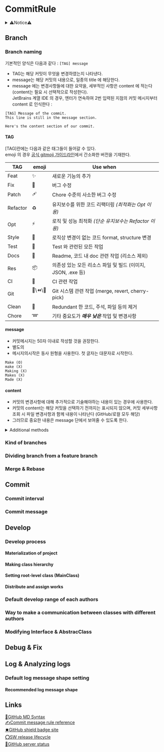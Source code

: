 # CommitRule
<details><summary>⚠️Notice⚠️</summary>

> - 본 Repository 는 공동개발(협업) 시 사용되는 Git 시스템의 사용 표준을 사전에 작성한 것이며 각 개발마다 Fork 또는 Clone 하여 내용을 팀에 맞게 수정하는 것을 권장한다.\
> Clone 후 아래 라이센스를 준수하는 범위 내에서 자유롭게 public/private repository에 사본을 올릴 수 있다.
> - 본 가이드라인의 궁극적인 목적은 Git 시스템을 이용하여 효율적이고 가독성이 높은 개발 이력을 남기고 팀원 간 협업이 원활하게 진행되는 것에 있다.
> - 본 가이드라인은 영리목적에 관한 제한 없이 누구든 사용할 수 있으나 본 가이드라인을 채용하여 발생한 문제의 책임은 사용한 개인 또는 단체에 있다.
> - 본 가이드라인은 <a rel="license" href="http://creativecommons.org/licenses/by-sa/4.0/"><img alt="CC-BY-SA" style="border-width:0" src="https://i.creativecommons.org/l/by-sa/4.0/80x15.png" /></a> 라이센스 규칙을 따른다.\
> 사적인 목적으로 이용하는 경우 cc-by 조항은 준수하지 않아도 되며, 오픈소스 프로젝트 등 공공의 목적으로 이용 시에는 본문의 링크를 기재하여야 한다.\
> 이는 repository의 공개범위인 public/private 과는 별개의 내용이다.

</details>

## Branch
### Branch naming
기본적인 양식은 다음과 같다 : `[TAG] message`
- TAG는 해당 커밋이 무엇을 변경하였는지 나타낸다.
- message는 해당 커밋의 내용으로, 일종의 title 에 해당한다.
- message 에는 변경사항들에 대한 요약을, 세부적인 사항은 content 에 적는다 (content는 필요 시 선택적으로 작성한다).\
JetBrains 계열 IDE 의 경우, 엔터가 연속하여 2번 입력된 지점의 커밋 메시지부터 content 로 인식한다 :
```
[TAG] Message of the commit.
This line is still in the message section.

Here's the content section of our commit.
```

#### TAG
[TAG]란에는 다음과 같은 태그들이 들어갈 수 있다.\
emoji 의 경우 [공식 gitmoji 가이드라인](https://gitmoji.dev/)에서 간소화한 버전을 기재한다.

| TAG      | emoji     | Use when                                   |
|----------|-----------|--------------------------------------------|
| Feat     | ✨         | 새로운 기능의 추가                                 |
| Fix      | 🐛        | 버그 수정                                      |
| Patch    | 🩹        | Chore 수준의 사소한 버그 수정                        |
| Refactor | ♻️        | 유지보수를 위한 코드 리팩터링 _(최적화는 Opt 이용)_           |
| Opt      | ⚡         | 로직 및 성능 최적화 _(단순 유지보수는 Refactor 이용)_       |
| Style    | 🎨        | 로직상 변경이 없는 코드 format, structure 변경         |
| Test     | 🧪        | Test 와 관련된 모든 작업                           |
| Docs     | 📝        | Readme, 코드 내 doc 관련 작업 (리소스 제외)            |
| Res      | 📦        | 의존성 있는 모든 리소스 파일 및 빌드 (이미지, JSON, .exe 등)  |
| CI       | 🔄️       | CI 관련 작업                                   |
| Git      | 🔀\⏪\🍒 ️ | Git 시스템 관련 작업 (merge, revert, cherry-pick) |
| Clean    | 🧹        | Redundant 한 코드, 주석, 파일 등의 제거               |
| Chore    | ➿         | 기타 중요도가 ___매우 낮은___ 작업 및 변경사항              |

#### message
- 커밋메시지는 50자 이내로 작성할 것을 권장한다.
- 별도의 
- 메시지의시작은 동사 원형을 사용한다. 첫 글자는 대문자로 시작한다.
```
Make (O)
make (X)
Making (X)
Makes (X)
Made (X)
```

#### content
- 커밋의 변경사항에 대해 추가적으로 기술해야하는 내용이 있는 경우에 사용한다.
- 커밋의 content는 해당 커밋을 선택하기 전까지는 표시되지 않으며, 커밋 세부사항 조회 시 파일 변경사항과 함께 내용이 나타난다 (GitHub/로컬 모두 해당)
- 그러므로 중요한 내용은 message 단에서 보여줄 수 있도록 한다.

<details>
  <summary>Additional methods</summary>
  
#### Double Tagging
팀에 따라 선택적으로 사용가능한 `[TAG1][TAG2] Message` 형식으로 사용할 수 있으며 다음과 같이 이용할 수 있다 :\
- TAG1 을 상위 분류, TAG2 를 하위 분류로서 사용한다.
- TAG1 과 TAG2 에 해당하는 변경사항이 해당 commit 안에 모두 들어있음을 의미 (이 경우 `[TAG1][TAGn] Message` 도 가능하나, __권장하지 아니함__)
가독성 측면에서 좋지 못하므로 이중태그 방식을 사용할 경우 상위-하위 태그를 사용하는 방법으로만 이용하는 것을 권장한다.
  
#### Gitmoji
이모티콘을 사용하여 나타내는 commit message 를 gitmoji 라 한다. [gitmoji repository](https://github.com/carloscuesta/gitmoji)\
♻️, ⚡ 등의 아이콘들을 이용하여 나타내면 되며 github 상에서 `:emoji_name:` 형태로 작성이 가능하다. (Discord 와 동일한 방식)\
일반적인 서식은 TAG 위치에 이모지를 대신 넣는 것으로, `♻️ Refactor dialogue system's control method` 와 같이 사용할 수 있다.\
gitmoji 또한 [커밋별 이모지 사용 가이드라인](https://gitmoji.dev/) 이 규정되어 있으나 이를 자신의 팀에 맞게 간소화하는 것을 권장한다.\
\
단 로컬상에서는 이모티콘이 아닌 일반 텍스트 형태(e.g. `:zap:`)로 보이므로 로컬에서 사용 시 오히려 가독성이 떨어지는 문제가 있다.\
따라서 로컬에서는 실제 이모티콘을 사용하거나 태그 네이밍과 같이 사용하여야 한다.\
로컬에서 TAG + emoji 작성 예시는 다음과 같다 :
- 작성 : `[Refactor] :recycle: Refactor dialogue system's control method`
- 로컬 내 표시 : `[Refactor] :recycle: Refactor dialogue system's control method`
- GitHub 내 표시 : `[Refactor] ♻️ Refactor dialogue system's control method`

로컬에서 emoji 작성 예시는 다음과 같다 :
- 작성 : `♻️ Refactor dialogue system's control method`
- 로컬 내 표시 : `♻️ Refactor dialogue system's control method`
- GitHub 내 표시 : `♻️ Refactor dialogue system's control method`

</details>


### Kind of branches
### Dividing branch from a feature branch
### Merge & Rebase

## Commit
### Commit interval
### Commit message

## Develop
### Develop process
#### Materialization of project
#### Making class hierarchy
#### Setting root-level class (MainClass)
#### Distribute and assign works
### Default develop range of each authors
### Way to make a communication between classes with different authors
### Modifying Interface & AbstracClass


## Debug & Fix

## Log & Analyzing logs
### Default log message shape setting
#### Recommended log message shape




## Links
[📜GitHub MD Syntax](https://docs.github.com/ko/get-started/writing-on-github/getting-started-with-writing-and-formatting-on-github/basic-writing-and-formatting-syntax)\
[✍️Commit message rule reference](https://junhyunny.github.io/information/github/git-commit-message-rule/)\
[⏹️GitHub shield badge site](https://shields.io/)\
[⭕SW release lifecycle](https://ko.wikipedia.org/wiki/%EC%86%8C%ED%94%84%ED%8A%B8%EC%9B%A8%EC%96%B4_%EB%B0%B0%ED%8F%AC_%EC%83%9D%EB%AA%85_%EC%A3%BC%EA%B8%B0)\
[🛟GitHub server status](https://www.githubstatus.com/)
